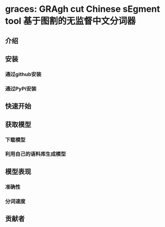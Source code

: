 # graces: GRAgh cut Chinese sEgment tool 基于图割的无监督中文分词器

## 介绍

## 安装

### 通过github安装

### 通过PyPi安装

## 快速开始

## 获取模型

### 下载模型

### 利用自己的语料库生成模型

## 模型表现

### 准确性

### 分词速度

## 贡献者


